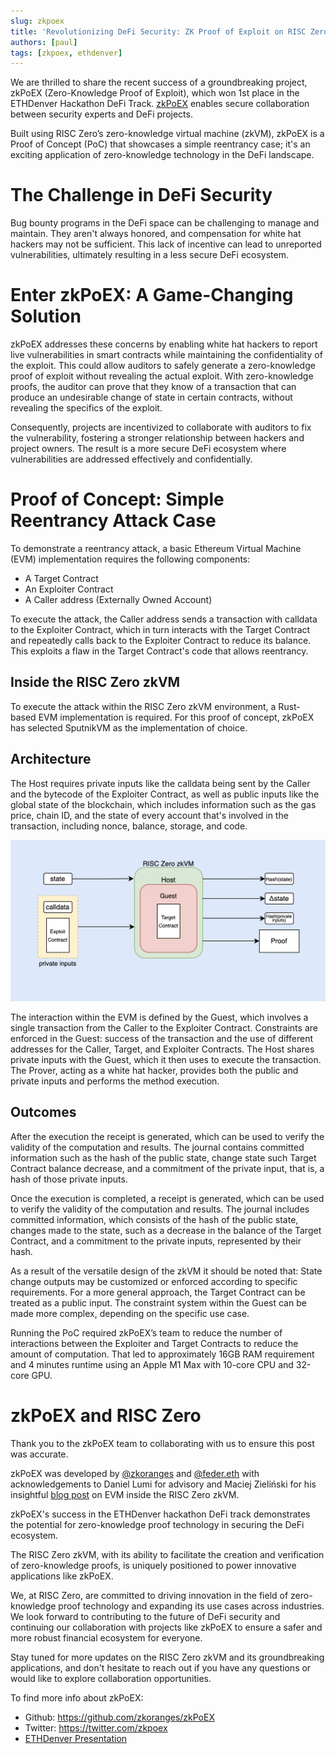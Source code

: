 ```yaml
---
slug: zkpoex
title: 'Revolutionizing DeFi Security: ZK Proof of Exploit on RISC Zero'
authors: [paul]
tags: [zkpoex, ethdenver]
---
```


We are thrilled to share the recent success of a groundbreaking project, zkPoEX (Zero-Knowledge Proof of Exploit), which won 1st place in the ETHDenver Hackathon DeFi Track. 
[zkPoEX](https://github.com/zkoranges/zkPoEX) enables secure collaboration between security experts and DeFi projects.

Built using RISC Zero’s zero-knowledge virtual machine (zkVM), zkPoEX is a Proof of Concept (PoC) that showcases a simple reentrancy case; 
it's an exciting application of zero-knowledge technology in the DeFi landscape.

# The Challenge in DeFi Security

Bug bounty programs in the DeFi space can be challenging to manage and maintain. They aren't always honored, and compensation for white hat hackers may not be sufficient. 
This lack of incentive can lead to unreported vulnerabilities, ultimately resulting in a less secure DeFi ecosystem.

# Enter zkPoEX: A Game-Changing Solution

zkPoEX addresses these concerns by enabling white hat hackers to report live vulnerabilities in smart contracts while maintaining the confidentiality of the exploit. 
This could allow auditors to safely generate a zero-knowledge proof of exploit without revealing the actual exploit. 
With zero-knowledge proofs, the auditor can prove that they know of a transaction that can produce an undesirable change of state in certain contracts, without revealing the specifics of the exploit.

Consequently, projects are incentivized to collaborate with auditors to fix the vulnerability, fostering a stronger relationship between hackers and project owners. 
The result is a more secure DeFi ecosystem where vulnerabilities are addressed effectively and confidentially.

# Proof of Concept: Simple Reentrancy Attack Case

To demonstrate a reentrancy attack, a basic Ethereum Virtual Machine (EVM) implementation requires the following components:

- A Target Contract
- An Exploiter Contract
- A Caller address (Externally Owned Account)

To execute the attack, the Caller address sends a transaction with calldata to the Exploiter Contract, which in turn interacts with the Target Contract and repeatedly calls back to the Exploiter Contract to reduce its balance. 
This exploits a flaw in the Target Contract's code that allows reentrancy.

## Inside the RISC Zero zkVM 

To execute the attack within the RISC Zero zkVM environment, a Rust-based EVM implementation is required. 
For this proof of concept, zkPoEX has selected SputnikVM as the implementation of choice.

## Architecture

The Host requires private inputs like the calldata being sent by the Caller and the bytecode of the Exploiter Contract, as well as public inputs like the global state of the blockchain, which includes information such as the gas price, chain ID, and the state of every account that's involved in the transaction, including nonce, balance, storage, and code.

![](assets/zkpoex-diagram.png)

The interaction within the EVM is defined by the Guest, which involves a single transaction from the Caller to the Exploiter Contract. 
Constraints are enforced in the Guest: success of the transaction and the use of different addresses for the Caller, Target, and Exploiter Contracts. 
The Host shares private inputs with the Guest, which it then uses to execute the transaction. 
The Prover, acting as a white hat hacker, provides both the public and private inputs and performs the method execution.

## Outcomes

After the execution the receipt is generated, which can be used to verify the validity of the computation and results. 
The journal contains committed information such as the hash of the public state, change state such Target Contract balance decrease, and a commitment of the private input, that is, a hash of those private inputs.

Once the execution is completed, a receipt is generated, which can be used to verify the validity of the computation and results. 
The journal includes committed information, which consists of the hash of the public state, changes made to the state, such as a decrease in the balance of the Target Contract, and a commitment to the private inputs, represented by their hash.

As a result of the versatile design of the zkVM it should be noted that:
State change outputs may be customized or enforced according to specific requirements.
For a more general approach, the Target Contract can be treated as a public input.
The constraint system within the Guest can be made more complex, depending on the specific use case.

Running the PoC required zkPoEX’s team to reduce the number of interactions between the Exploiter and Target Contracts to reduce the amount of computation. 
That led to approximately 16GB RAM requirement and 4 minutes runtime using an Apple M1 Max with 10-core CPU and 32-core GPU.

# zkPoEX and RISC Zero

Thank you to the zkPoEX team to collaborating with us to ensure this post was accurate.

zkPoEX was developed by [@zkoranges](https://twitter.com/zkoranges) and [@feder.eth](https://twitter.com/feder_eth) with acknowledgements to Daniel Lumi for advisory and Maciej Zieliński for his insightful [blog post](https://odra.dev/blog/evm-at-risc0/) on EVM inside the RISC Zero zkVM. 

zkPoEX's success in the ETHDenver hackathon DeFi track demonstrates the potential for zero-knowledge proof technology in securing the DeFi ecosystem. 

The RISC Zero zkVM, with its ability to facilitate the creation and verification of zero-knowledge proofs, is uniquely positioned to power innovative applications like zkPoEX.

We, at RISC Zero, are committed to driving innovation in the field of zero-knowledge proof technology and expanding its use cases across industries. 
We look forward to contributing to the future of DeFi security and continuing our collaboration with projects like zkPoEX to ensure a safer and more robust financial ecosystem for everyone.

Stay tuned for more updates on the RISC Zero zkVM and its groundbreaking applications, and don't hesitate to reach out if you have any questions or would like to explore collaboration opportunities.

To find more info about zkPoEX: 
- Github: https://github.com/zkoranges/zkPoEX
- Twitter: https://twitter.com/zkpoex
- [ETHDenver Presentation](https://www.youtube.com/watch?v=c_s75S8ptyU&t=3965s)
